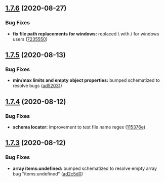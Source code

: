 ## [1.7.6](https://github.com/ryparker/jest-schema-matcher/compare/v1.7.5...v1.7.6) (2020-08-27)


### Bug Fixes

* **fix file path replacements for windows:** replaced \ with / for windows users ([7235550](https://github.com/ryparker/jest-schema-matcher/commit/72355501f238769d071c37fa536ceabb2ad897f6))

## [1.7.5](https://github.com/ryparker/jest-schema-matcher/compare/v1.7.4...v1.7.5) (2020-08-13)


### Bug Fixes

* **min/max limits and empty object properties:** bumped schematized to resolve bugs ([ad52031](https://github.com/ryparker/jest-schema-matcher/commit/ad520312d00b9fcac886a3e4e56d0e1cd30e3b35))

## [1.7.4](https://github.com/ryparker/jest-schema-matcher/compare/v1.7.3...v1.7.4) (2020-08-12)


### Bug Fixes

* **schema locator:** improvement to test file name regex ([115376e](https://github.com/ryparker/jest-schema-matcher/commit/115376eccca5c79210177883bbccbaf8d30eda98))

## [1.7.3](https://github.com/ryparker/jest-schema-matcher/compare/v1.7.2...v1.7.3) (2020-08-12)


### Bug Fixes

* **array items:undefined:** bumped schematized to resolve empty array bug "items:undefined" ([ad2c5d0](https://github.com/ryparker/jest-schema-matcher/commit/ad2c5d05d683c7b5bbaf74e0dc48e5c153544fed))
